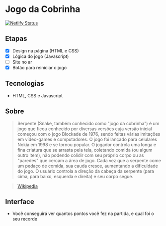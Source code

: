 # Jogo da Cobrinha
[![Netlify Status](https://api.netlify.com/api/v1/badges/541b4e11-a981-4b7f-bdd8-e5783a06fde2/deploy-status)](https://app.netlify.com/projects/guilhermebrito-jogodacobrinha/deploys)
## Etapas

- [x] Design na página (HTML e CSS)
- [x] Lógica do jogo (Javascript)
- [ ] Site no ar
- [x] Botão para reiniciar o jogo

 ## Tecnologias 
 * HTML, CSS e Javascript

## Sobre

>Serpente (Snake, também conhecido como "jogo da cobrinha") é um jogo que ficou conhecido por diversas versões cuja versão inicial começou com o jogo Blockade de 1976, sendo feitas várias imitações em vídeo-games e computadores. O jogo foi lançado para celulares Nokia em 1998 e se tornou popular.
O jogador controla uma longa e fina criatura que se arrasta pela tela, coletando comida (ou algum outro item), não podendo colidir com seu próprio corpo ou as "paredes" que cercam a área de jogo. Cada vez que a serpente come um pedaço de comida, sua cauda cresce, aumentando a dificuldade do jogo. O usuário controla a direção da cabeça da serpente (para cima, para baixo, esquerda e direita) e seu corpo segue.

>[Wikipedia](https://pt.wikipedia.org/wiki/Serpente_(jogo_eletr%C3%B4nico))

## Interface

* Você conseguirá ver quantos pontos você fez na partida, e qual foi o seu recorde

